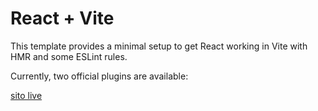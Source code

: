 # React + Vite

This template provides a minimal setup to get React working in Vite with HMR and some ESLint rules.

Currently, two official plugins are available:

[sito live](https://66acfedd0175d378b05368b4--fanciful-tulumba-14b591.netlify.app/)
